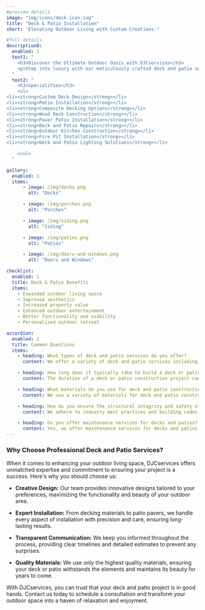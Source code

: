```yaml
---
#preview details
image: "img/icons/deck-icon.svg"
title: "Deck & Patio Installation"
short: "Elevating Outdoor Living with Custom Creations."

#full details
description0:
  enabled: 1
  text1: "
    <h3>Discover the Ultimate Outdoor Oasis with DJCservices</h3>
    <p>Step into luxury with our meticulously crafted deck and patio services, designed to elevate your outdoor living space to new heights of style and functionality. Our seasoned team oversees every detail of your project, from conception to completion, ensuring a seamless and delightful experience every step of the way. Whether you envision a sprawling deck for hosting gatherings or a tranquil patio retreat for unwinding, we bring your dreams to life with unmatched craftsmanship and meticulous attention to detail. From hand-picking premium materials to crafting bespoke features, we deliver breathtaking results that exceed even the loftiest expectations. Elevate your outdoor lifestyle and transform your space into a sanctuary of relaxation and enjoyment with DJCservices' premier deck and patio services.</p>
  "
  text2: "
    <h3>Specialities</h3>
    <ul>
<li><strong>Custom Deck Design</strong></li>
<li><strong>Patio Installation</strong></li>
<li><strong>Composite Decking Options</strong></li>
<li><strong>Wood Deck Construction</strong></li>
<li><strong>Paver Patio Installation</strong></li>
<li><strong>Deck and Patio Repairs</strong></li>
<li><strong>Outdoor Kitchen Construction</strong></li>
<li><strong>Fire Pit Installation</strong></li>
<li><strong>Deck and Patio Lighting Solutions</strong></li>

    </ul>
  "

gallery: 
  enabled: 1
  items:
      - image: /img/decks.png
        alt: "Decks"

      - image: /img/porches.png
        alt: "Porches"

      - image: /img/siding.png
        alt: "Siding"

      - image: /img/patios.png
        alt: "Patios"

      - image: /img/doors-and-windows.png
        alt: "Doors and Windows"          

checklist:
  enabled: 1
  title: Deck & Patio Benefits
  items:
    - Expanded outdoor living space
    - Improved aesthetics
    - Increased property value
    - Enhanced outdoor entertainment
    - Better functionality and usability
    - Personalized outdoor retreat

accordion:
  enabled: 1
  title: Common Questions
  items:
    - heading: What types of deck and patio services do you offer?
      content: We offer a variety of deck and patio services including custom deck design and construction, patio installation, deck repairs and maintenance, outdoor kitchen and grill area construction, fire pit or fireplace installation, and deck and patio lighting solutions.

    - heading: How long does it typically take to build a deck or patio?
      content: The duration of a deck or patio construction project can vary depending on factors such as the size of the project, the complexity of the design, and weather conditions. Generally, a simple deck or patio can take a few days to a couple of weeks to complete.

    - heading: What materials do you use for deck and patio construction?
      content: We use a variety of materials for deck and patio construction including wood, composite decking, pavers, concrete, and stone. The choice of material depends on factors such as budget, aesthetic preferences, and durability requirements.

    - heading: How do you ensure the structural integrity and safety of the deck or patio?
      content: We adhere to industry best practices and building codes to ensure the structural integrity and safety of the deck or patio. Our team conducts thorough inspections and uses high-quality materials to build structurally sound and safe outdoor spaces.

    - heading: Do you offer maintenance services for decks and patios?
      content: Yes, we offer maintenance services for decks and patios to ensure they remain in top condition. Our services include cleaning, sealing, staining, and repairs to extend the lifespan and enhance the appearance of outdoor living spaces.
---
```


### Why Choose Professional Deck and Patio Services?

When it comes to enhancing your outdoor living space, DJCservices offers unmatched expertise and commitment to ensuring your project is a success. Here's why you should choose us:

- **Creative Design:** Our team provides innovative designs tailored to your preferences, maximizing the functionality and beauty of your outdoor area.

- **Expert Installation:** From decking materials to patio pavers, we handle every aspect of installation with precision and care, ensuring long-lasting results.

- **Transparent Communication:** We keep you informed throughout the process, providing clear timelines and detailed estimates to prevent any surprises.

- **Quality Materials:** We use only the highest quality materials, ensuring your deck or patio withstands the elements and maintains its beauty for years to come.

With DJCservices, you can trust that your deck and patio project is in good hands. Contact us today to schedule a consultation and transform your outdoor space into a haven of relaxation and enjoyment.